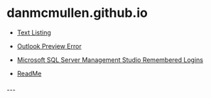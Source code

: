 # <a name="top"></a> danmcmullen.github.io  <!--Top navigation Anchor-->  
  
- [Text Listing](text-listing.md)  
- [Outlook Preview Error](outlook-preview-error.md)  
- [Microsoft SQL Server Management Studio Remembered Logins](mssms-remembered-logins.md)  

- [ReadMe](README.md)  



###### ---  

<!-- - [&uarr;](#top)  
- <a href="javascript:javascript:history.go(-1)">Back</a> 
- [Home](https://danmcmullen.github.io) 

[<font size="6">&larr;</font>](../../ConfigurationNotes.html#general)  [<font size="6">&uarr;</font>](#top) [<font size="7">&#8962;</font>](../../ConfigurationNotes.html)-->
